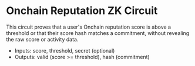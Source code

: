 # Onchain Reputation ZK Circuit

This circuit proves that a user's Onchain reputation score is above a threshold or that their score hash matches a commitment, without revealing the raw score or activity data.

- Inputs: score, threshold, secret (optional)
- Outputs: valid (score >= threshold), hash (commitment)
